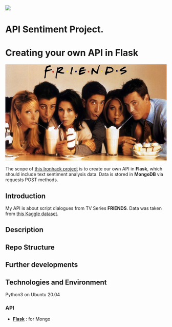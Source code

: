  <div style=><img src="https://camo.githubusercontent.com/52d2ff8778b60261533a7dba8dd989c6893a519b/68747470733a2f2f692e696d6775722e636f6d2f315167724e4e772e706e67"/></div>

# API Sentiment Project. 
# Creating your own API in Flask

 <div style="text-align:center"><img src="img/banner2.jpg" height=300 /></div>

The scope of [this Ironhack project](https://github.com/sgonzalainen/datamad1020-rev/tree/master/projects/W6-api-sentiment-project) is to create our own API in **Flask**, which should include text sentiment analysis data. Data is stored in **MongoDB** via requests POST methods.

## Introduction
My API is about script dialogues from TV Series **FRIENDS**. Data was taken from [this Kaggle dataset](https://www.kaggle.com/blessondensil294/friends-tv-series-screenplay-script).

## Description




## Repo Structure

## Further developments


## Technologies and Environment

Python3 on Ubuntu 20.04


### API
* __[Flask](https://pypi.org/project/pymongo/)__ : for Mongo 
